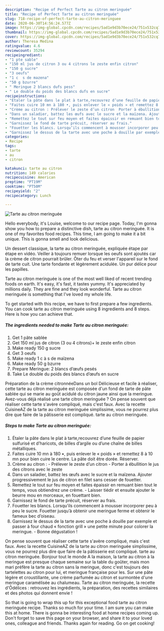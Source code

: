 ```yaml
---
description: "Recipe of Perfect Tarte au citron meringuée"
title: "Recipe of Perfect Tarte au citron meringuée"
slug: 718-recipe-of-perfect-tarte-au-citron-meringuee
date: 2020-06-30T14:56:24.577Z
image: https://img-global.cpcdn.com/recipes/5ad1e9d3b70ece24/751x532cq70/tarte-au-citron-meringuee-photo-principale-de-la-recette.jpg
thumbnail: https://img-global.cpcdn.com/recipes/5ad1e9d3b70ece24/751x532cq70/tarte-au-citron-meringuee-photo-principale-de-la-recette.jpg
cover: https://img-global.cpcdn.com/recipes/5ad1e9d3b70ece24/751x532cq70/tarte-au-citron-meringuee-photo-principale-de-la-recette.jpg
author: Theresa Medina
ratingvalue: 4.6
reviewcount: 35294
recipeingredient:
- "1 pte sable"
- "150 ml jus de citron 3 ou 4 citrons le zeste enfin citron"
- "150 g sucre"
- "3 oeufs"
- "1 c  s de mazena"
- "50 g bzurre"
- " Meringue 2 blancs dufs pess"
- " Le double du poids des blancs dufs en sucre"
recipeinstructions:
- "Étaler la pâte dans le plat à tarte,recouvrez d’une feuille de papier sulfurisé et d’haricots, de billes d’argile ou d’une chaîne de billes métalliques."
- "Faites cuire 10 mn à 180 •, puis enlever le « poids » et remettez 8 à 10 mn pour bien cuire le centre. La pâte doit être dorée. Réserver."
- "Crème au citron : Prélever le zeste d’un citron  Porter à ébullition le jus des citrons avec le zeste"
- "Dans un saladier, battez les œufs avec le sucre et la maïzena. Ajouter progressivement le jus de citron en filet sans cesser de fouetter."
- "Remettez le tout sur feu moyen et faites épaissir en remuant bien tout le temps, vous obtiendrez une crème.   Laisser tiédir et ensuite ajouter le beurre mou en morceaux, en fouettant bien."
- "Garnissez le fond de tarte précuit, réserver au frais."
- "Fouetter les blancs. Lorsqu’ils commencent à mousser incorporer peu à peu le sucre. Fouetter jusqu’à obtenir une meringue ferme et obtenir le fameux bec d’oiseau."
- "Garnissez le dessus de la tarte avec une poche à douille par exemple et passer à four chaud « fonction grill » une petite minute pour colorer la meringue.  Bonne dégustation !"
categories:
- Recipe
tags:
- tarte
- au
- citron

katakunci: tarte au citron 
nutrition: 149 calories
recipecuisine: American
preptime: "PT19M"
cooktime: "PT50M"
recipeyield: "2"
recipecategory: Lunch

---
```



![Tarte au citron meringuée](https://img-global.cpcdn.com/recipes/5ad1e9d3b70ece24/751x532cq70/tarte-au-citron-meringuee-photo-principale-de-la-recette.jpg)

Hello everybody, it's Louise, welcome to our recipe page. Today, I'm gonna show you how to prepare a distinctive dish, tarte au citron meringuée. It is one of my favorites food recipes. This time, I am going to make it a bit unique. This is gonna smell and look delicious.

Un dessert classique, la tarte au citron meringuée, expliquée étape par étape en vidéo. Veiller à toujours remuer lorsque les oeufs sont ajoutés car la crème de citron pourrait brûler. Ôter du feu et verser l&#39;appareil sur le fond de tarte cuit. Une tarte fondante et légèrement acidulée. Un pur délice pour les papilles.

Tarte au citron meringuée is one of the most well liked of recent trending foods on earth. It's easy, it's fast, it tastes yummy. It's appreciated by millions daily. They are fine and they look wonderful. Tarte au citron meringuée is something that I've loved my whole life.


To get started with this recipe, we have to first prepare a few ingredients. You can cook tarte au citron meringuée using 8 ingredients and 8 steps. Here is how you can achieve that.

<!--inarticleads1-->

##### The ingredients needed to make Tarte au citron meringuée:

1. Get 1 pâte sablée
1. Get 150 ml jus de citron (3 ou 4 citrons)+ le zeste enfin citron
1. Make ready 150 g sucre
1. Get 3 oeufs
1. Make ready 1 c à s de maïzena
1. Make ready 50 g bzurre
1. Prepare  Meringue: 2 blancs d’œufs pesés
1. Take  Le double du poids des blancs d’œufs en sucre


Préparation de la crème citronnéeDans un bol Délicieuse et facile à réaliser, cette tarte au citron meringuée est composée d&#39;un fond de tarte de pâte sablée qui se marie au goût acidulé du citron jaune ainsi que la meringue. Avez-vous déjà réalisé une tarte citron meringuée ? On pense souvent que réaliser cette tarte s&#39;avère compliqué, mais c&#39;est faux. Avec la recette CuisineAZ de la tarte au citron meringuée simplissime, vous ne pourrez plus dire que faire de la pâtisserie est compliqué. tarte au citron meringuée. 

<!--inarticleads2-->

##### Steps to make Tarte au citron meringuée:

1. Étaler la pâte dans le plat à tarte,recouvrez d’une feuille de papier sulfurisé et d’haricots, de billes d’argile ou d’une chaîne de billes métalliques.
1. Faites cuire 10 mn à 180 •, puis enlever le « poids » et remettez 8 à 10 mn pour bien cuire le centre. La pâte doit être dorée. Réserver.
1. Crème au citron : - Prélever le zeste d’un citron  - Porter à ébullition le jus des citrons avec le zeste
1. Dans un saladier, battez les œufs avec le sucre et la maïzena. Ajouter progressivement le jus de citron en filet sans cesser de fouetter.
1. Remettez le tout sur feu moyen et faites épaissir en remuant bien tout le temps, vous obtiendrez une crème.  -  Laisser tiédir et ensuite ajouter le beurre mou en morceaux, en fouettant bien.
1. Garnissez le fond de tarte précuit, réserver au frais.
1. Fouetter les blancs. Lorsqu’ils commencent à mousser incorporer peu à peu le sucre. Fouetter jusqu’à obtenir une meringue ferme et obtenir le fameux bec d’oiseau.
1. Garnissez le dessus de la tarte avec une poche à douille par exemple et passer à four chaud « fonction grill » une petite minute pour colorer la meringue.  - Bonne dégustation !


On pense souvent que réaliser cette tarte s&#39;avère compliqué, mais c&#39;est faux. Avec la recette CuisineAZ de la tarte au citron meringuée simplissime, vous ne pourrez plus dire que faire de la pâtisserie est compliqué. tarte au citron meringuée. Bonjour tout le monde A la maison, la tarte au citron à la meringue est presque chaque semaine sur la table du goûter, mais mon mari préfère la tarte au citron sans la meringue, donc c&#39;est toujours des tartelettes au citron pour lui, et meringue française pour les. Sur une pâte légère et croustillante, une crème parfumée au citron et surmontée d&#39;une meringue caramélisée au chalumeau. Tarte au citron meringuée, la recette d&#39;Ôdélices : retrouvez les ingrédients, la préparation, des recettes similaires et des photos qui donnent envie ! 

So that is going to wrap this up for this exceptional food tarte au citron meringuée recipe. Thanks so much for your time. I am sure you can make this at home. There is gonna be interesting food at home recipes coming up. Don't forget to save this page on your browser, and share it to your loved ones, colleague and friends. Thanks again for reading. Go on get cooking!
